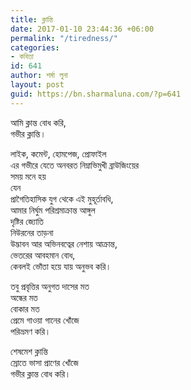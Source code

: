 ```yaml
---
title: ক্লান্তি
date: 2017-01-10 23:44:36 +06:00
permalink: "/tiredness/"
categories:
- কবিতা
id: 641
author: শর্মা লুনা
layout: post
guid: https://bn.sharmaluna.com/?p=641
---
```


আমি ক্লান্ত বোধ করি,  
গভীর ক্লান্তি।

লাইক, কমেন্ট, হোমপেজ, প্রোফাইল  
এর গভীরে যেতে অনবরত নিম্নাভিমুখী ব্রাউজিংয়ের  
সময় মনে হয়  
যেন  
প্রাগৈতিহাসিক যুগ থেকে এই মুহূর্তাবধি,  
আমার নির্ঘুম পরিশ্রমাক্রান্ত আঙ্গুল  
দৃষ্টির জ্যোতি  
নিউরনের তাড়না  
উদ্ভাবন আর অভিনবত্বের নেশায় আক্রান্ত,  
ভেতরের আবহমান বোধ,  
কেবলই ভোঁতা হয়ে যায় অনুভব করি।

তবু প্রবৃত্তির অনুগত দাসের মত  
অন্ধের মত  
বোকার মত  
প্রেমে গাওয়া গানের খোঁজে  
পরিভ্রমণ করি।

শেষমেশ ক্লান্তি  
স্রোতে ভাসা প্রাণের খোঁজে  
গভীর ক্লান্ত বোধ করি।